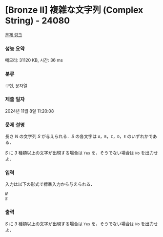 # [Bronze II] 複雑な文字列 (Complex String) - 24080 

[문제 링크](https://www.acmicpc.net/problem/24080) 

### 성능 요약

메모리: 31120 KB, 시간: 36 ms

### 분류

구현, 문자열

### 제출 일자

2024년 11월 8일 11:20:08

### 문제 설명

<p>長さ <var>N</var> の文字列 <var>S</var> が与えられる．<var>S</var> の各文字は <code>A</code>，<code>B</code>，<code>C</code>，<code>D</code>，<code>E</code> のいずれかである．</p>

<p><var>S</var> に <var>3</var> 種類以上の文字が出現する場合は <code>Yes</code> を，そうでない場合は <code>No</code> を出力せよ．</p>

### 입력 

 <p>入力は以下の形式で標準入力から与えられる．</p>

<pre><var>N</var>
<var>S</var></pre>

### 출력 

 <p><var>S</var> に <var>3</var> 種類以上の文字が出現する場合は <code>Yes</code> を，そうでない場合は <code>No</code> を出力せよ．</p>

